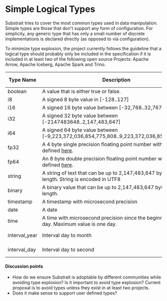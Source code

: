 # Simple Logical Types

Substrait tries to cover the most common types used in data manipulation. Simple types are those that don't support any form of configuration. For simplicity, any generic type that has only a small number of discrete implementations is declared directly (as opposed to via configuration).

To minimize type explosion, the project currently follows the guideline that a logical type should probably only be included in the specification if it is included in at least two of the following open source Projects: Apache Arrow, Apache Iceberg, Apache Spark and Trino.

| Type Name       | Description                                                  | Arrow Analog           | Iceberg Analog | Spark Analog  | Trino Analog           |
| --------------- | ------------------------------------------------------------ | ---------------------- | -------------- | ------------- | ---------------------- |
| boolean         | A value that is either true or false.                        | Bool                   | boolean        | boolean       | boolean                |
| i8              | A signed 8 byte value in [-128..127]                         | Int&lt;8,true&gt;            | -              | ByteType      | tinyint                |
| i16             | A signed 16 byte value between [-32,768..32,767]             | Int&lt;16,true&gt;           | -              | ShortType     | smallint               |
| i32             | A signed 32 byte value between [-2147483648..2,147,483,647]  | Int&lt;32,true&gt;           | int            | IntegerType   | int                    |
| i64             | A signed 64 byte value between [−9,223,372,036,854,775,808..9,223,372,036,854,775,807] | Int&lt;64,true&gt;           | long           | LongType      | bigint                 |
| fp32            | A 4 byte single precision floating point number with range as defined [here](https://en.wikipedia.org/wiki/Single-precision_floating-point_format). | Float&lt;SINGLE&gt;          | float          | FloatType     | real                   |
| fp64            | An 8 byte double precision floating point number with range as defined [here](https://en.wikipedia.org/wiki/Double-precision_floating-point_format). | Float&lt;DOUBLE&gt;          | double         | DecimalType   | double                 |
| string          | A string of text that can be up to 2,147,483,647 bytes in length. String is encoded in UTF8 | Utf8                   | string         | StringType    | varchar (no len)       |
| binary          | A binary value that can be up to 2,147,483,647 bytes in length. | Binary                 | binary         | BinaryType    | Varbinary              |
| timestamp | A timestamp with microsecond precision                       | Timestamp&lt;MICROSECOND&gt; | timestamp      | TimestampType | timestamp(6)           |
| date            | A date       | Date&lt;MILLISECOND&gt;      | date           | DateType      | Date                   |
| time      | A time with microsecond precision since the beginning of any day. Maximum value is one day. | Time&lt;MICROSECOND;64&gt;   | time           | time(6)       | time(6)                |
| interval_year   | Interval day to month                                        | INTERVAL&lt;YEAR_MONTH&gt;   | -              | -             | Interval year to month |
| interval_day    | Interval day to second                                       | INTERVAL&lt;DAY_TIME&gt;     | -              | -             | Interval day to second |

#### Discussion points

* How do we ensure Substrait is adoptable by different communities while avoiding type explosion? Is it important to avoid type explosion? Current proposal is to avoid types unless they exist in at least two projects.
* Does it make sense to support user defined types?